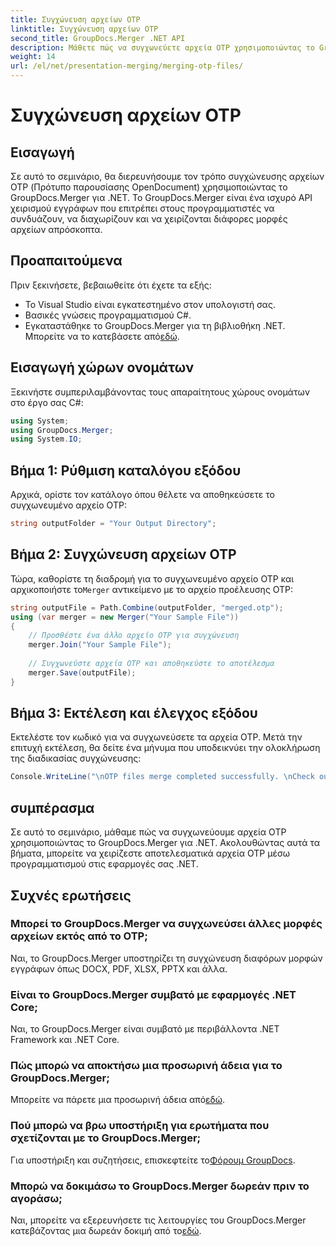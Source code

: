 ```yaml
---
title: Συγχώνευση αρχείων OTP
linktitle: Συγχώνευση αρχείων OTP
second_title: GroupDocs.Merger .NET API
description: Μάθετε πώς να συγχωνεύετε αρχεία OTP χρησιμοποιώντας το GroupDocs.Merger για .NET. Αυτός ο οδηγός βήμα προς βήμα θα σας καθοδηγήσει στη διαδικασία απρόσκοπτα.
weight: 14
url: /el/net/presentation-merging/merging-otp-files/
---
```


# Συγχώνευση αρχείων OTP

## Εισαγωγή
Σε αυτό το σεμινάριο, θα διερευνήσουμε τον τρόπο συγχώνευσης αρχείων OTP (Πρότυπο παρουσίασης OpenDocument) χρησιμοποιώντας το GroupDocs.Merger για .NET. Το GroupDocs.Merger είναι ένα ισχυρό API χειρισμού εγγράφων που επιτρέπει στους προγραμματιστές να συνδυάζουν, να διαχωρίζουν και να χειρίζονται διάφορες μορφές αρχείων απρόσκοπτα.
## Προαπαιτούμενα
Πριν ξεκινήσετε, βεβαιωθείτε ότι έχετε τα εξής:
- Το Visual Studio είναι εγκατεστημένο στον υπολογιστή σας.
- Βασικές γνώσεις προγραμματισμού C#.
-  Εγκαταστάθηκε το GroupDocs.Merger για τη βιβλιοθήκη .NET. Μπορείτε να το κατεβάσετε από[εδώ](https://releases.groupdocs.com/merger/net/).

## Εισαγωγή χώρων ονομάτων
Ξεκινήστε συμπεριλαμβάνοντας τους απαραίτητους χώρους ονομάτων στο έργο σας C#:
```csharp
using System; 
using GroupDocs.Merger;
using System.IO;
```
## Βήμα 1: Ρύθμιση καταλόγου εξόδου
Αρχικά, ορίστε τον κατάλογο όπου θέλετε να αποθηκεύσετε το συγχωνευμένο αρχείο OTP:
```csharp
string outputFolder = "Your Output Directory";
```
## Βήμα 2: Συγχώνευση αρχείων OTP
 Τώρα, καθορίστε τη διαδρομή για το συγχωνευμένο αρχείο OTP και αρχικοποιήστε το`Merger` αντικείμενο με το αρχείο προέλευσης OTP:
```csharp
string outputFile = Path.Combine(outputFolder, "merged.otp");
using (var merger = new Merger("Your Sample File"))
{
    // Προσθέστε ένα άλλο αρχείο OTP για συγχώνευση
    merger.Join("Your Sample File");
    
    // Συγχωνεύστε αρχεία OTP και αποθηκεύστε το αποτέλεσμα
    merger.Save(outputFile);
}
```
## Βήμα 3: Εκτέλεση και έλεγχος εξόδου
Εκτελέστε τον κωδικό για να συγχωνεύσετε τα αρχεία OTP. Μετά την επιτυχή εκτέλεση, θα δείτε ένα μήνυμα που υποδεικνύει την ολοκλήρωση της διαδικασίας συγχώνευσης:
```csharp
Console.WriteLine("\nOTP files merge completed successfully. \nCheck output in {0}", outputFolder);
```

## συμπέρασμα
Σε αυτό το σεμινάριο, μάθαμε πώς να συγχωνεύουμε αρχεία OTP χρησιμοποιώντας το GroupDocs.Merger για .NET. Ακολουθώντας αυτά τα βήματα, μπορείτε να χειρίζεστε αποτελεσματικά αρχεία OTP μέσω προγραμματισμού στις εφαρμογές σας .NET.

## Συχνές ερωτήσεις
### Μπορεί το GroupDocs.Merger να συγχωνεύσει άλλες μορφές αρχείων εκτός από το OTP;
Ναι, το GroupDocs.Merger υποστηρίζει τη συγχώνευση διαφόρων μορφών εγγράφων όπως DOCX, PDF, XLSX, PPTX και άλλα.
### Είναι το GroupDocs.Merger συμβατό με εφαρμογές .NET Core;
Ναι, το GroupDocs.Merger είναι συμβατό με περιβάλλοντα .NET Framework και .NET Core.
### Πώς μπορώ να αποκτήσω μια προσωρινή άδεια για το GroupDocs.Merger;
 Μπορείτε να πάρετε μια προσωρινή άδεια από[εδώ](https://purchase.groupdocs.com/temporary-license/).
### Πού μπορώ να βρω υποστήριξη για ερωτήματα που σχετίζονται με το GroupDocs.Merger;
 Για υποστήριξη και συζητήσεις, επισκεφτείτε το[Φόρουμ GroupDocs](https://forum.groupdocs.com/c/merger/32).
### Μπορώ να δοκιμάσω το GroupDocs.Merger δωρεάν πριν το αγοράσω;
 Ναι, μπορείτε να εξερευνήσετε τις λειτουργίες του GroupDocs.Merger κατεβάζοντας μια δωρεάν δοκιμή από το[εδώ](https://releases.groupdocs.com/).